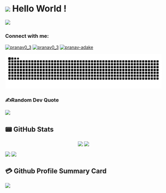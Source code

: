<h1><img src="https://emojis.slackmojis.com/emojis/images/1531849430/4246/blob-sunglasses.gif?1531849430" width="30"/> Hello World ! </h1>


![](https://komarev.com/ghpvc/?username=Pranav0-3&color=red&label=PROFILE+VIEWS)



<h3 align="left">Connect with me:</h3>
<p align="left">
<a href="https://instagram.com/pranav0_3" target="blank"><img align="center" src="https://raw.githubusercontent.com/rahuldkjain/github-profile-readme-generator/master/src/images/icons/Social/instagram.svg" alt="pranav0_3" height="30" width="40" /></a>
<a href="https://twitter.com/Pranav0_3" target="blank"><img align="center" src="https://raw.githubusercontent.com/rahuldkjain/github-profile-readme-generator/master/src/images/icons/Social/twitter.svg" alt="pranav0_3" height="30" width="40" /></a>
<a href="https://www.linkedin.com/in/pranav-adake/" target="blank"><img align="center" src="https://raw.githubusercontent.com/rahuldkjain/github-profile-readme-generator/master/src/images/icons/Social/linked-in-alt.svg" alt="pranav-adake" height="30" width="40" /></a>
</p>



![Snake animation](https://github.com/GuillaumeFalourd/GuillaumeFalourd/blob/output/github-contribution-grid-snake.svg)



### ✍️Random Dev Quote
![](https://quotes-github-readme.vercel.app/api?type=horizontal&theme=dark)



## 📟 GitHub Stats
<p align="center">
	<img width="49%" src="https://github-readme-stats.vercel.app/api?username=pranav0-3&show_icons=true&theme=dark" />
	<img width="49%" src="https://github-readme-streak-stats.herokuapp.com/?user=pranav0-3&theme=dark" />
</p>



![](http://github-profile-summary-cards.vercel.app/api/cards/repos-per-language?username=Pranav0-3&theme=github_dark)
![](http://github-profile-summary-cards.vercel.app/api/cards/most-commit-language?username=Pranav0-3&theme=github_dark)

  
   
## 💳 Github Profile Summary Card
![](http://github-profile-summary-cards.vercel.app/api/cards/profile-details?username=Pranav0-3&theme=github_dark)

